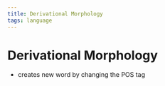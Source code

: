 ```yaml
---
title: Derivational Morphology
tags: language
---
```


# Derivational Morphology
- creates new word by changing the POS tag




























